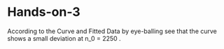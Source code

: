 # Hands-on-3

According to the Curve and Fitted Data by eye-balling see that the curve shows a small deviation at n_0 = 2250
.
